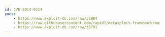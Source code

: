 ```yaml
---
id: CVE-2014-0514
pocs:
    - https://www.exploit-db.com/raw/32884
    - https://raw.githubusercontent.com/rapid7/metasploit-framework/master/modules/exploits/android/fileformat/adobe_reader_pdf_js_interface.rb
    - https://www.exploit-db.com/raw/33791
---
```

